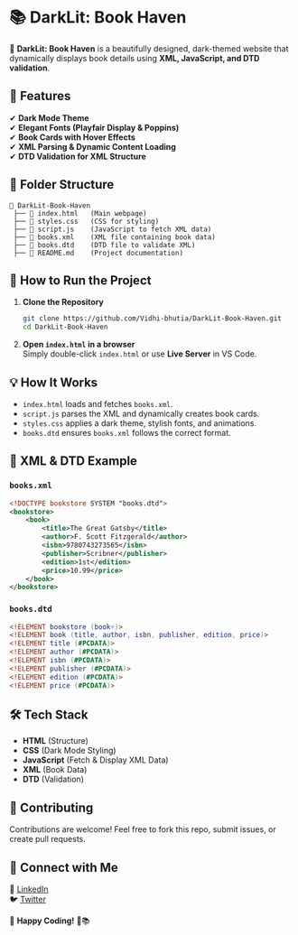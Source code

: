 # 📚 DarkLit: Book Haven

🌙 **DarkLit: Book Haven** is a beautifully designed, dark-themed website that dynamically displays book details using **XML, JavaScript, and DTD validation**.  

## 🚀 Features

✔ **Dark Mode Theme**  
✔ **Elegant Fonts (Playfair Display & Poppins)**  
✔ **Book Cards with Hover Effects**  
✔ **XML Parsing & Dynamic Content Loading**  
✔ **DTD Validation for XML Structure**  

## 📁 Folder Structure

```
📂 DarkLit-Book-Haven
 ├── 📄 index.html   (Main webpage)
 ├── 📄 styles.css   (CSS for styling)
 ├── 📄 script.js    (JavaScript to fetch XML data)
 ├── 📄 books.xml    (XML file containing book data)
 ├── 📄 books.dtd    (DTD file to validate XML)
 ├── 📄 README.md    (Project documentation)
```

## 🔧 How to Run the Project

1. **Clone the Repository**  
   ```sh
   git clone https://github.com/Vidhi-bhutia/DarkLit-Book-Haven.git
   cd DarkLit-Book-Haven
   ```

2. **Open `index.html` in a browser**  
   Simply double-click `index.html` or use **Live Server** in VS Code.

## 💡 How It Works

- `index.html` loads and fetches `books.xml`.  
- `script.js` parses the XML and dynamically creates book cards.  
- `styles.css` applies a dark theme, stylish fonts, and animations.  
- `books.dtd` ensures `books.xml` follows the correct format.  

## 📜 XML & DTD Example

### `books.xml`
```xml
<!DOCTYPE bookstore SYSTEM "books.dtd">
<bookstore>
    <book>
        <title>The Great Gatsby</title>
        <author>F. Scott Fitzgerald</author>
        <isbn>9780743273565</isbn>
        <publisher>Scribner</publisher>
        <edition>1st</edition>
        <price>10.99</price>
    </book>
</bookstore>
```

### `books.dtd`
```dtd
<!ELEMENT bookstore (book+)>  
<!ELEMENT book (title, author, isbn, publisher, edition, price)>  
<!ELEMENT title (#PCDATA)>  
<!ELEMENT author (#PCDATA)>  
<!ELEMENT isbn (#PCDATA)>  
<!ELEMENT publisher (#PCDATA)>  
<!ELEMENT edition (#PCDATA)>  
<!ELEMENT price (#PCDATA)>  
```

## 🛠️ Tech Stack

- **HTML** (Structure)
- **CSS** (Dark Mode Styling)
- **JavaScript** (Fetch & Display XML Data)
- **XML** (Book Data)
- **DTD** (Validation)

## 🤝 Contributing

Contributions are welcome! Feel free to fork this repo, submit issues, or create pull requests.   

## 💬 Connect with Me

🔗 [LinkedIn](https://linkedin.com/in/vidhi-bhutia)  
🐦 [Twitter](https://twitter.com/VidhiBhutia_)  

🎉 **Happy Coding!** 🚀📚
